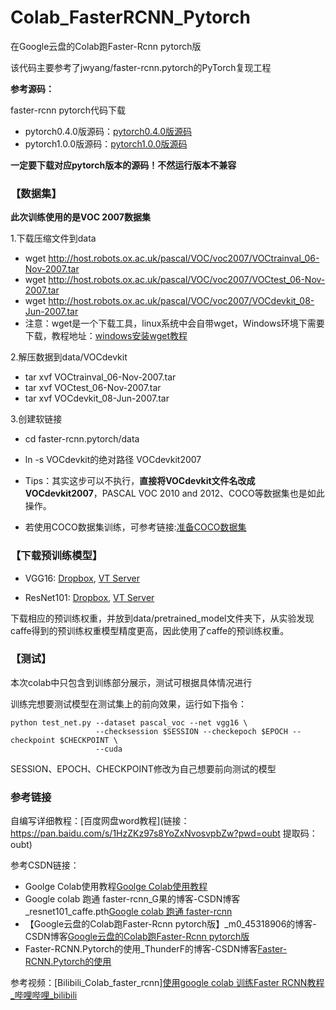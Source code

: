 # Colab_FasterRCNN_Pytorch
在Google云盘的Colab跑Faster-Rcnn pytorch版

该代码主要参考了jwyang/faster-rcnn.pytorch的PyTorch复现工程

**参考源码：**

faster-rcnn pytorch代码下载
* pytorch0.4.0版源码：[pytorch0.4.0版源码](https://github.com/jwyang/faster-rcnn.pytorch)
* pytorch1.0.0版源码：[pytorch1.0.0版源码](https://github.com/jwyang/faster-rcnn.pytorch/tree/pytorch-1.0)

**一定要下载对应pytorch版本的源码！不然运行版本不兼容**



### 【数据集】
**此次训练使用的是VOC 2007数据集**

1.下载压缩文件到data 
* wget http://host.robots.ox.ac.uk/pascal/VOC/voc2007/VOCtrainval_06-Nov-2007.tar
* wget http://host.robots.ox.ac.uk/pascal/VOC/voc2007/VOCtest_06-Nov-2007.tar
* wget http://host.robots.ox.ac.uk/pascal/VOC/voc2007/VOCdevkit_08-Jun-2007.tar
* 注意：wget是一个下载工具，linux系统中会自带wget，Windows环境下需要下载，教程地址：[windows安装wget教程](https://jingyan.baidu.com/article/6b1823098e049aba58e15921.html)

2.解压数据到data/VOCdevkit
* tar xvf VOCtrainval_06-Nov-2007.tar
* tar xvf VOCtest_06-Nov-2007.tar
* tar xvf VOCdevkit_08-Jun-2007.tar

3.创建软链接
* cd faster-rcnn.pytorch/data
* ln -s VOCdevkit的绝对路径 VOCdevkit2007
* Tips：其实这步可以不执行，**直接将VOCdevkit文件名改成VOCdevkit2007**，PASCAL VOC 2010 and 2012、COCO等数据集也是如此操作。

* 若使用COCO数据集训练，可参考链接:[准备COCO数据集](https://blog.csdn.net/The_heart_of_robort/article/details/85224232?ops_request_misc=%257B%2522request%255Fid%2522%253A%2522167532935416800186545650%2522%252C%2522scm%2522%253A%252220140713.130102334.pc%255Fblog.%2522%257D&request_id=167532935416800186545650&biz_id=0&utm_medium=distribute.pc_search_result.none-task-blog-2~blog~first_rank_ecpm_v1~times_rank-15-85224232-null-null.blog_rank_default&utm_term=win10%20faster%20rcnn%20pytorch0.4.0&spm=1018.2226.3001.4450)


### 【下载预训练模型】

* VGG16: [Dropbox](https://www.dropbox.com/s/s3brpk0bdq60nyb/vgg16_caffe.pth?dl=0), [VT Server](https://filebox.ece.vt.edu/~jw2yang/faster-rcnn/pretrained-base-models/vgg16_caffe.pth)

* ResNet101: [Dropbox](https://www.dropbox.com/s/iev3tkbz5wyyuz9/resnet101_caffe.pth?dl=0), [VT Server](https://filebox.ece.vt.edu/~jw2yang/faster-rcnn/pretrained-base-models/resnet101_caffe.pth)

下载相应的预训练权重，并放到data/pretrained_model文件夹下，从实验发现caffe得到的预训练权重模型精度更高，因此使用了caffe的预训练权重。

### 【测试】

本次colab中只包含到训练部分展示，测试可根据具体情况进行

训练完想要测试模型在测试集上的前向效果，运行如下指令：
```
python test_net.py --dataset pascal_voc --net vgg16 \
                   --checksession $SESSION --checkepoch $EPOCH --checkpoint $CHECKPOINT \
                   --cuda
```
SESSION、EPOCH、CHECKPOINT修改为自己想要前向测试的模型

### 参考链接

自编写详细教程：[百度网盘word教程](链接：https://pan.baidu.com/s/1HzZKz97s8YoZxNvosvpbZw?pwd=oubt 
提取码：oubt)

参考CSDN链接：
* Goolge Colab使用教程[Goolge Colab使用教程](https://blog.csdn.net/weixin_45912366/article/details/124253460?ops_request_misc=%257B%2522request%255Fid%2522%253A%2522167539440816800192218631%2522%252C%2522scm%2522%253A%252220140713.130102334.pc%255Fall.%2522%257D&request_id=167539440816800192218631&biz_id=0&utm_medium=distribute.pc_search_result.none-task-blog-2~all~first_rank_ecpm_v1~rank_v31_ecpm-2-124253460-null-null.142^v72^pc_search_v2,201^v4^add_ask&utm_term=colab%E9%87%8D%E5%91%BD%E5%90%8D%E6%96%87%E4%BB%B6%E5%90%8D%E5%91%BD%E4%BB%A4&spm=1018.2226.3001.4187)
* Google colab 跑通 faster-rcnn_G果的博客-CSDN博客_resnet101_caffe.pth[Google colab 跑通 faster-rcnn](https://blog.csdn.net/weixin_42899627/article/details/109460850?ops_request_misc=%7B%22request_id%22%3A%22167534338916800182716603%22%2C%22scm%22%3A%2220140713.130102334.pc_all.%22%7D&request_id=167534338916800182716603&biz_id=0&utm_medium=distribute.pc_search_result.none-task-blog-2~all~first_rank_ecpm_v1~rank_v31_ecpm-8-109460850-null-null.142%5Ev72%5Econtrol_1,201%5Ev4%5Eadd_ask&utm_term=colab%E5%AE%89%E8%A3%85scipy&spm=1018.2226.3001.4187)
* 【Google云盘的Colab跑Faster-Rcnn pytorch版】_m0_45318906的博客-CSDN博客[Google云盘的Colab跑Faster-Rcnn pytorch版](https://blog.csdn.net/m0_45318906/article/details/122561133?ops_request_misc=%257B%2522request%255Fid%2522%253A%2522167534338916800182716603%2522%252C%2522scm%2522%253A%252220140713.130102334.pc%255Fall.%2522%257D&request_id=167534338916800182716603&biz_id=0&utm_medium=distribute.pc_search_result.none-task-blog-2~all~first_rank_ecpm_v1~rank_v31_ecpm-2-122561133-null-null.142^v72^control_1,201^v4^add_ask&utm_term=colab%E5%AE%89%E8%A3%85scipy&spm=1018.2226.3001.4187)
* Faster-RCNN.Pytorch的使用_ThunderF的博客-CSDN博客[Faster-RCNN.Pytorch的使用](https://blog.csdn.net/weixin_44398211/article/details/114229817?spm=1001.2101.3001.6650.14&utm_medium=distribute.pc_relevant.none-task-blog-2%7Edefault%7ECTRLIST%7ERate-14-114229817-blog-105264651.pc_relevant_aa&depth_1-utm_source=distribute.pc_relevant.none-task-blog-2%7Edefault%7ECTRLIST%7ERate-14-114229817-blog-105264651.pc_relevant_aa&utm_relevant_index=23)

参考视频：[Bilibili_Colab_faster_rcnn][使用google colab 训练Faster RCNN教程_哔哩哔哩_bilibili](https://www.bilibili.com/video/BV1Ka4y1v74p/?spm_id_from=333.999.0.0&vd_source=7f4303ee47e890f85798ca22b3dd22d3)




